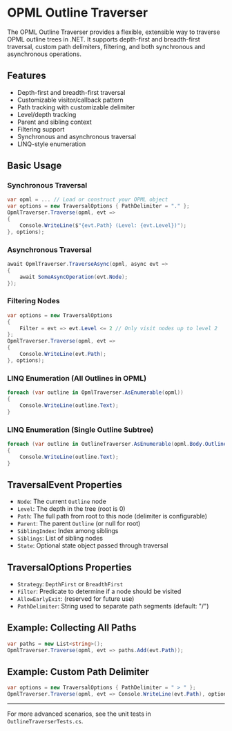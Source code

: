 # OPML Outline Traverser

The OPML Outline Traverser provides a flexible, extensible way to traverse OPML outline trees in .NET. It supports depth-first and breadth-first traversal, custom path delimiters, filtering, and both synchronous and asynchronous operations.

## Features

- Depth-first and breadth-first traversal
- Customizable visitor/callback pattern
- Path tracking with customizable delimiter
- Level/depth tracking
- Parent and sibling context
- Filtering support
- Synchronous and asynchronous traversal
- LINQ-style enumeration

## Basic Usage

### Synchronous Traversal

```csharp
var opml = ... // Load or construct your OPML object
var options = new TraversalOptions { PathDelimiter = "." };
OpmlTraverser.Traverse(opml, evt =>
{
    Console.WriteLine($"{evt.Path} (Level: {evt.Level})");
}, options);
```

### Asynchronous Traversal

```csharp
await OpmlTraverser.TraverseAsync(opml, async evt =>
{
    await SomeAsyncOperation(evt.Node);
});
```

### Filtering Nodes

```csharp
var options = new TraversalOptions
{
    Filter = evt => evt.Level <= 2 // Only visit nodes up to level 2
};
OpmlTraverser.Traverse(opml, evt =>
{
    Console.WriteLine(evt.Path);
}, options);
```

### LINQ Enumeration (All Outlines in OPML)

```csharp
foreach (var outline in OpmlTraverser.AsEnumerable(opml))
{
    Console.WriteLine(outline.Text);
}
```

### LINQ Enumeration (Single Outline Subtree)

```csharp
foreach (var outline in OutlineTraverser.AsEnumerable(opml.Body.Outlines[0]))
{
    Console.WriteLine(outline.Text);
}
```

## TraversalEvent Properties

- `Node`: The current `Outline` node
- `Level`: The depth in the tree (root is 0)
- `Path`: The full path from root to this node (delimiter is configurable)
- `Parent`: The parent `Outline` (or null for root)
- `SiblingIndex`: Index among siblings
- `Siblings`: List of sibling nodes
- `State`: Optional state object passed through traversal

## TraversalOptions Properties

- `Strategy`: `DepthFirst` or `BreadthFirst`
- `Filter`: Predicate to determine if a node should be visited
- `AllowEarlyExit`: (reserved for future use)
- `PathDelimiter`: String used to separate path segments (default: "/")

## Example: Collecting All Paths

```csharp
var paths = new List<string>();
OpmlTraverser.Traverse(opml, evt => paths.Add(evt.Path));
```

## Example: Custom Path Delimiter

```csharp
var options = new TraversalOptions { PathDelimiter = " > " };
OpmlTraverser.Traverse(opml, evt => Console.WriteLine(evt.Path), options);
```

---

For more advanced scenarios, see the unit tests in `OutlineTraverserTests.cs`.
